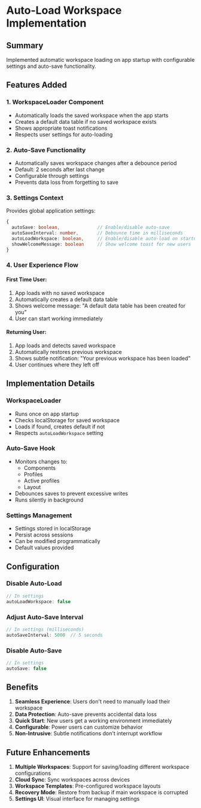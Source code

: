 # Auto-Load Workspace Implementation

## Summary
Implemented automatic workspace loading on app startup with configurable settings and auto-save functionality.

## Features Added

### 1. WorkspaceLoader Component
- Automatically loads the saved workspace when the app starts
- Creates a default data table if no saved workspace exists
- Shows appropriate toast notifications
- Respects user settings for auto-loading

### 2. Auto-Save Functionality
- Automatically saves workspace changes after a debounce period
- Default: 2 seconds after last change
- Configurable through settings
- Prevents data loss from forgetting to save

### 3. Settings Context
Provides global application settings:
```typescript
{
  autoSave: boolean,              // Enable/disable auto-save
  autoSaveInterval: number,       // Debounce time in milliseconds
  autoLoadWorkspace: boolean,     // Enable/disable auto-load on startup
  showWelcomeMessage: boolean     // Show welcome toast for new users
}
```

### 4. User Experience Flow

#### First Time User:
1. App loads with no saved workspace
2. Automatically creates a default data table
3. Shows welcome message: "A default data table has been created for you"
4. User can start working immediately

#### Returning User:
1. App loads and detects saved workspace
2. Automatically restores previous workspace
3. Shows subtle notification: "Your previous workspace has been loaded"
4. User continues where they left off

## Implementation Details

### WorkspaceLoader
- Runs once on app startup
- Checks localStorage for saved workspace
- Loads if found, creates default if not
- Respects `autoLoadWorkspace` setting

### Auto-Save Hook
- Monitors changes to:
  - Components
  - Profiles
  - Active profiles
  - Layout
- Debounces saves to prevent excessive writes
- Runs silently in background

### Settings Management
- Settings stored in localStorage
- Persist across sessions
- Can be modified programmatically
- Default values provided

## Configuration

### Disable Auto-Load
```typescript
// In settings
autoLoadWorkspace: false
```

### Adjust Auto-Save Interval
```typescript
// In settings (milliseconds)
autoSaveInterval: 5000  // 5 seconds
```

### Disable Auto-Save
```typescript
// In settings
autoSave: false
```

## Benefits

1. **Seamless Experience**: Users don't need to manually load their workspace
2. **Data Protection**: Auto-save prevents accidental data loss
3. **Quick Start**: New users get a working environment immediately
4. **Configurable**: Power users can customize behavior
5. **Non-Intrusive**: Subtle notifications don't interrupt workflow

## Future Enhancements

1. **Multiple Workspaces**: Support for saving/loading different workspace configurations
2. **Cloud Sync**: Sync workspaces across devices
3. **Workspace Templates**: Pre-configured workspace layouts
4. **Recovery Mode**: Restore from backup if main workspace is corrupted
5. **Settings UI**: Visual interface for managing settings